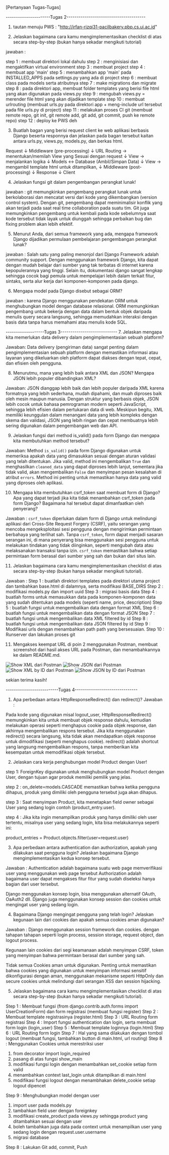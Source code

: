 [Pertanyaan Tugas-Tugas]

----------------------Tugas 2---------------------------------------
1. tautan menuju PWS : "http://irfan-rizqi31-pacilbakery.pbp.cs.ui.ac.id"

2. Jelaskan bagaimana cara kamu mengimplementasikan checklist di atas secara step-by-step (bukan hanya sekadar mengikuti tutorial)

jawaban :

step 1 : membuat direktori lokal dahulu
step 2 : menginisiasi dan mengaktifkan virtual environment
step 3 : membuat project
step 4 : membuat app 'main'
step 5 : menambahkan app 'main' pada INSTALLED_APPS pada settings.py yang ada di project
step 6 : membuat class pada models serta atributnya
step 7 : make migrations dan migrate
step 8 : pada direktori app, membuat folder templates yang berisi file html yang akan digunakan pada views.py
step 9 : mengubah views.py = merender file html yang akan dijadikan template 
step 10 : membuat urlrouting (membuat urls.py pada direktori app + meng-include url tersebut pada file urls.py di project)
step 11 : melakukan proses CI git (membuat remote repo, git init, git remote add, git add, git commit, push ke remote repo)
step 12 : deploy ke PWS deh

3. Buatlah bagan yang berisi request client ke web aplikasi berbasis Django beserta responnya dan jelaskan pada bagan tersebut kaitan antara urls.py, views.py, models.py, dan berkas html.

Request
   ↓
Middleware (pre-processing)
   ↓
URL Routing → menentukan/memilah View yang Sesuai dengan request
   ↓
View → menjalankan logika
   ↓
Models ↔ Database (Ambil/Simpan Data)
   ↓
View → mengambil template html untuk ditampilkan,
   ↓
Middleware (post-processing)
   ↓
Response
   ↓
Client

4. Jelaskan fungsi git dalam pengembangan perangkat lunak!

jawaban : git memungkinkan pengembang perangkat lunak untuk berkolaborasi dan mencatat versi dari kode yang dikembangkan (version control system). Dengan git, pengembang dapat meminimalisir konflik yang akan terjadi pada saat real time collaboration pada suatu tim. Git juga memungkinkan pengembang untuk kembali pada kode sebelumnya saat kode tersebut tidak layak untuk diunggah sehingga perbaikan bug dan fixing problem akan lebih efektif.

5. Menurut Anda, dari semua framework yang ada, mengapa framework Django dijadikan permulaan pembelajaran pengembangan perangkat lunak?

jawaban : Salah satu yang paling menonjol dari Django Framework adalah community support. Dengan menggunakan framework Django, kita dapat dengan mudah belajar dari sumber yang tak terbatas di internet karena kepopulerannya yang tinggi. Selain itu, dokumentasi django sangat lengkap sehingga cocok bagi pemula untuk mempelajari lebih dalam terkait fitur, sintaks, serta alur kerja dari komponen-komponen pada django.

6. Mengapa model pada Django disebut sebagai ORM?

jawaban : karena Django menggunakan pendekatan ORM untuk menghubungkan model dengan database relasional. ORM memungkinkan pengembang untuk bekerja dengan data dalam bentuk objek daripada menulis query secara langsung, sehingga memudahkan interaksi dengan basis data tanpa harus memahami atau menulis kode SQL.


-------------------Tugas 3----------------------------
7. Jelaskan mengapa kita memerlukan data delivery dalam pengimplementasian sebuah platform?

Jawaban: Data delivery (pengiriman data) sangat penting dalam pengimplementasian sebuah platform dengan memastikan informasi atau layanan yang dikeluarkan oleh platform dapat diakses dengan tepat, cepat, dan efisien oleh pengguna. 

8. Menurutmu, mana yang lebih baik antara XML dan JSON? Mengapa JSON lebih populer dibandingkan XML?

Jawaban: JSON dianggap lebih baik dan lebih populer daripada XML karena formatnya yang lebih sederhana, mudah dipahami, dan muah diproses baik oleh mesin maupun manusia. Dengan struktur yang berbasis objek, JSON lebih cocok untuk bahasa pemrograman modern seperti JavaScript, sehingga lebih efisien dalam pertukaran data di web. Meskipun begitu, XML memiliki keunggulan dalam menangani data yang lebih kompleks dengan skema dan validasi, JSON yang lebih ringan dan cepat membuatnya lebih sering digunakan dalam pengembangan web dan API.

9. Jelaskan fungsi dari method is_valid() pada form Django dan mengapa kita membutuhkan method tersebut?

Jawaban: Method `is_valid()` pada form Django digunakan untuk memeriksa apakah data yang dimasukkan sesuai dengan aturan validasi yang telah ditentukan. Jika valid, method ini mengembalikan `True` dan menghasilkan `cleaned_data` yang dapat diproses lebih lanjut, sementara jika tidak valid, akan mengembalikan `False` dan menyimpan pesan kesalahan di atribut `errors`. Method ini penting untuk memastikan hanya data yang valid yang diproses oleh aplikasi.

10. Mengapa kita membutuhkan csrf_token saat membuat form di Django? Apa yang dapat terjadi jika kita tidak menambahkan csrf_token pada form Django? Bagaimana hal tersebut dapat dimanfaatkan oleh penyerang?

Jawaban : `csrf_token` diperlukan dalam form di Django untuk melindungi aplikasi dari Cross-Site Request Forgery (CSRF), yaitu serangan yang mencoba mengeksploitasi sesi pengguna dengan mengirimkan permintaan berbahaya yang terlihat sah. Tanpa `csrf_token`, form dapat menjadi sasaran serangan ini, di mana penyerang bisa menggunakan sesi pengguna untuk melakukan tindakan yang tidak diinginkan, seperti mengubah data atau melaksanakan transaksi tanpa izin. `csrf_token` memastikan bahwa setiap permintaan form berasal dari sumber yang sah dan bukan dari situs lain.

11.  Jelaskan bagaimana cara kamu mengimplementasikan checklist di atas secara step-by-step (bukan hanya sekadar mengikuti tutorial).

Jawaban : 
Step 1 : buatlah direktori templates pada direktori utama project dan tambahkan base.html di dalamnya, serta modifikasi BASE_DIRS
Step 2 : modifikasi models.py dan import uuid
Step 3 : migrasi basis data
Step 4 : buatlah forms untuk memasukkan data pada komponen-komponen data yang sudah ditentukan pada models (seperti name, price, description)
Step 5 : buatlah fungsi untuk mengembalikan data dengan format XML
Step 6 : buatlah fungsi untuk mengembalikan data dengan format JSON
Step 7 : buatlah fungsi untuk mengembalikan data XML filtered by id
Step 8 : buatlah fungsi untuk mengembalikan data JSON filtered by id
Step 9 : Modifikasi urls dengan menambahkan path path yang bersesuaian.
Step 10 : Runserver dan lakukan proses git

11. Mengakses keempat URL di poin 2 menggunakan Postman, membuat screenshot dari hasil akses URL pada Postman, dan menambahkannya ke dalam README.md.

![Show XML dari Postman](images/show_xml.png)
![Show JSON dari Postman](images/show_json.png)
![Show XML by ID dari Postman](images/Show_xml_by_id.png)
![Show JSON by ID dari Postman](images/show_json_by_id.png)

sekian terima kasih!

--------------------------Tugas 4-------------------------------

1. Apa perbedaan antara HttpResponseRedirect() dan redirect()?
Jawaban : 

Pada kode yang digunakan misal logout_user, HttpResponseRedirect() memungkinkan kita untuk membuat objek response dahulu, kemudian melakukan operasi seperti menghapus cookie pada objek response, dan akhirnya mengembalikan respons tersebut. Jika kita menggunakan redirect() secara langsung, kita tidak akan mendapatkan objek response untuk dimodifikasi (seperti menghapus cookie). redirect() adalah shortcut yang langsung mengembalikan respons, tanpa memberikan kita kesempatan untuk memodifikasi objek tersebut.

2. Jelaskan cara kerja penghubungan model Product dengan User!

step 1: ForeignKey digunakan untuk menghubungkan model Product dengan User, dengan tujuan agar produk memiliki pemilik yang jelas.

step 2 : on_delete=models.CASCADE memastikan bahwa ketika pengguna dihapus, produk yang dimiliki oleh pengguna tersebut juga akan dihapus.

step 3 : Saat menyimpan Product, kita menetapkan field owner sebagai User yang sedang login contoh (product_entry.user).

step 4 : Jika kita ingin menampilkan produk yang hanya dimiliki oleh user tertentu, misalnya user yang sedang login, kita bisa melakukannya seperti ini: 

product_entries = Product.objects.filter(user=request.user)

3. Apa perbedaan antara authentication dan authorization, apakah yang dilakukan saat pengguna login? Jelaskan bagaimana Django mengimplementasikan kedua konsep tersebut.

Jawaban :
Authentication adalah bagaimana suatu web page memverifikasi user yang menggunakan web page tersebut
Authorization adalah bagaimana user dapat mengakses fitur fitur yang sudah diseleksi hanya bagian dari user tersebut.

Django menggunakan konsep login, bisa menggunakan alternatif OAuth, OaAuth2 dll. Django juga menggunakan konsep session dan cookies untuk mengingat user yang sedang login.

4. Bagaimana Django mengingat pengguna yang telah login? Jelaskan kegunaan lain dari cookies dan apakah semua cookies aman digunakan?

Jawaban :
Django menggunakan session framework dan cookies. dengan tahapan tahapan seperti login process, session storage, request object, dan logout process.

Kegunaan lain cookies dari segi keamanaan adalah menyimpan CSRF, token yang menyimpan bahwa permintaan berasal dari sumber yang sah.

Tidak semua Cookies aman untuk digunakan. Penting untuk memastikan bahwa cookies yang digunakan untuk menyimpan informasi sensitif dikonfigurasi dengan aman, menggunakan mekanisme seperti HttpOnly dan secure cookies untuk melindungi dari serangan XSS dan session hijacking.

5. Jelaskan bagaimana cara kamu mengimplementasikan checklist di atas secara step-by-step (bukan hanya sekadar mengikuti tutorial).

Step 1 : Membuat fungsi (from django.contrib.auth.forms import UserCreationForm) dan form registrasi (membuat fungsi register)
Step 2 : Membuat template registrasinya (register.html)
Step 3 : URL Routing form registrasi
Step 4 : Import fungsi authentication dan login, serta membuat form login (login_user)
Step 5 : Membuat template loginnya (login.html)
Step 6 : URL Routing form login
Step 7 : Hal yang sama dilakukan dengan tombol logout (membuat fungsi, tambahkan button di main.html, url routing)
Step 8 : Menggunakan Cookies untuk merestriksi user

1. from decorator import login_required
2. pasang di atas fungsi show_main
3. modifikasi fungsi login dengan menambahkan set_cookie setiap form valid
4. menambahkan context last_login untuk ditampilkan di main.html
5. modifikasi fungsi logout dengan menambhakan delete_cookie setiap logout dipencet

Step 9 : Menghubungkan model dengan user
1. import user pada models.py
2. tambahkan field user dengan foreignkey
3. modifikasi create_product pada views.py sehingga product yang ditambahkan sesuai dengan user
4. boleh tambahkan juga data pada context untuk menampilkan user yang sedang login dengan request.user.username
5. migrasi database

Step 8 : Lakukan Git add, commit, Push

